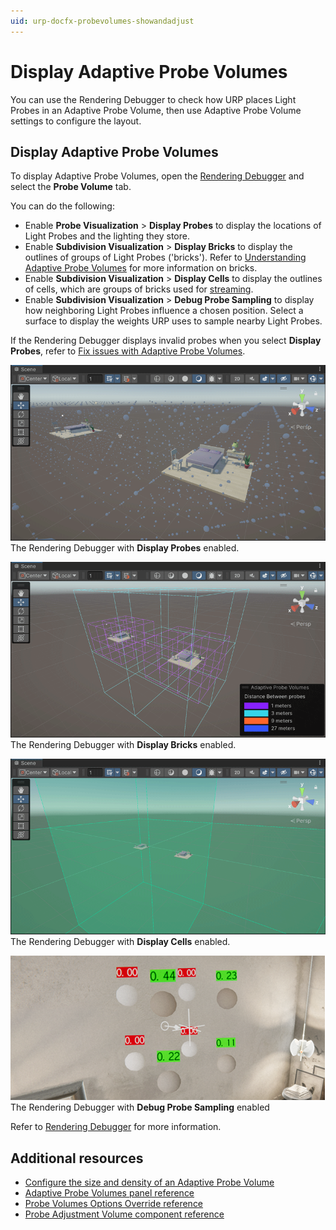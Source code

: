 ```yaml
---
uid: urp-docfx-probevolumes-showandadjust
---
```

# Display Adaptive Probe Volumes

You can use the Rendering Debugger to check how URP places Light Probes in an Adaptive Probe Volume, then use Adaptive Probe Volume settings to configure the layout.

## Display Adaptive Probe Volumes

To display Adaptive Probe Volumes, open the [Rendering Debugger](features/rendering-debugger.md) and select the **Probe Volume** tab.

You can do the following:

- Enable **Probe Visualization** > **Display Probes** to display the locations of Light Probes and the lighting they store.
- Enable **Subdivision Visualization** > **Display Bricks** to display the outlines of groups of Light Probes ('bricks'). Refer to [Understanding Adaptive Probe Volumes](probevolumes-concept.md#how-probe-volumes-work) for more information on bricks.
- Enable **Subdivision Visualization** > **Display Cells** to display the outlines of cells, which are groups of bricks used for [streaming](probevolumes-streaming.md).
- Enable **Subdivision Visualization** > **Debug Probe Sampling** to display how neighboring Light Probes influence a chosen position. Select a surface to display the weights URP uses to sample nearby Light Probes.

If the Rendering Debugger displays invalid probes when you select **Display Probes**, refer to [Fix issues with Adaptive Probe Volumes](probevolumes-fixissues.md).

![](Images/probe-volumes/probevolumes-debug-displayprobes.PNG)<br/>
The Rendering Debugger with **Display Probes** enabled.

![](Images/probe-volumes/probevolumes-debug-displayprobebricks1.PNG)<br/>
The Rendering Debugger with **Display Bricks** enabled.

![](Images/probe-volumes/probevolumes-debug-displayprobecells.PNG)<br/>
The Rendering Debugger with **Display Cells** enabled.

![](Images/probe-volumes/APVsamplingDebug.png)<br/>
The Rendering Debugger with **Debug Probe Sampling** enabled

Refer to [Rendering Debugger](features/rendering-debugger.md) for more information.

## Additional resources

* [Configure the size and density of an Adaptive Probe Volume](probevolumes-changedensity.md)
* [Adaptive Probe Volumes panel reference](probevolumes-lighting-panel-reference.md)
* [Probe Volumes Options Override reference](probevolumes-options-override-reference.md)
* [Probe Adjustment Volume component reference](probevolumes-adjustment-volume-component-reference.md)
